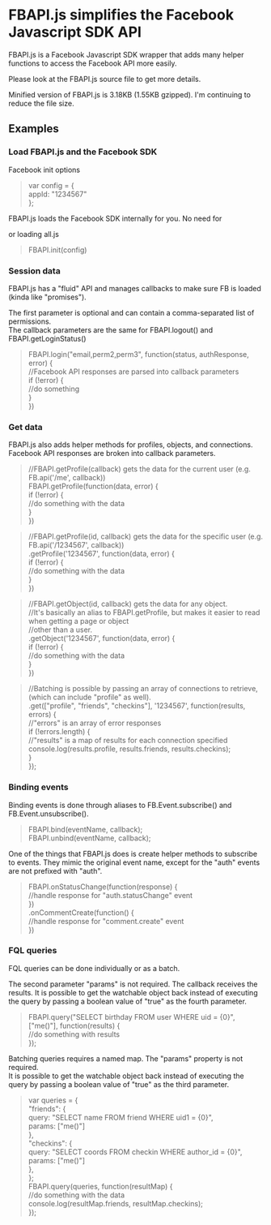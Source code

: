 # FBAPI.js simplifies the Facebook Javascript SDK API

FBAPI.js is a Facebook Javascript SDK wrapper that adds many helper functions to access the Facebook API more easily.

Please look at the FBAPI.js source file to get more details.  

Minified version of FBAPI.js is 3.18KB (1.55KB gzipped).  I'm continuing to reduce the file size.

## Examples

### Load FBAPI.js and the Facebook SDK

Facebook init options  

> var config = {  
>     appId: "1234567"  
> };  
    
FBAPI.js loads the Facebook SDK internally for you.  No need for <div id="fb-root"></div> or loading all.js  

> FBAPI.init(config)

### Session data

FBAPI.js has a "fluid" API and manages callbacks to make sure FB is loaded (kinda like "promises").

The first parameter is optional and can contain a comma-separated list of permissions.  
The callback parameters are the same for FBAPI.logout() and FBAPI.getLoginStatus()  

>  FBAPI.login("email,perm2,perm3", function(status, authResponse, error) {  
>      //Facebook API responses are parsed into callback parameters  
>      if (!error) {  
>          //do something  
>      }  
>  })  

### Get data

FBAPI.js also adds helper methods for profiles, objects, and connections.  
Facebook API responses are broken into callback parameters.

>  //FBAPI.getProfile(callback) gets the data for the current user (e.g. FB.api('/me', callback))  
>  FBAPI.getProfile(function(data, error) {  
>      if (!error) {  
>          //do something with the data  
>      }  
>  })  
  
>  //FBAPI.getProfile(id, callback) gets the data for the specific user (e.g. FB.api('/1234567', callback))  
>  .getProfile('1234567', function(data, error) {  
>      if (!error) {  
>          //do something with the data  
>      }  
>  })  
  
>  //FBAPI.getObject(id, callback) gets the data for any object.  
>  //It's basically an alias to FBAPI.getProfile, but makes it easier to read when getting a page or object  
>  //other than a user.  
>  .getObject('1234567', function(data, error) {  
>      if (!error) {  
>          //do something with the data  
>      }  
>  })  
  
>  //Batching is possible by passing an array of connections to retrieve, (which can include "profile" as well).  
>  .get(["profile", "friends", "checkins"], '1234567', function(results, errors) {  
>      //"errors" is an array of error responses  
>      if (!errors.length) {  
>          //"results" is a map of results for each connection specified  
>          console.log(results.profile, results.friends, results.checkins);  
>      }  
>  });  
  

### Binding events

Binding events is done through aliases to FB.Event.subscribe() and FB.Event.unsubscribe().

> FBAPI.bind(eventName, callback);  
> FBAPI.unbind(eventName, callback);  

One of the things that FBAPI.js does is create helper methods to subscribe to events.  They mimic 
the original event name, except for the "auth" events are not prefixed with "auth".

>  FBAPI.onStatusChange(function(response) {   
>      //handle response for "auth.statusChange" event  
>  })  
>  .onCommentCreate(function() {  
>      //handle response for "comment.create" event  
>  })  
  
### FQL queries

FQL queries can be done individually or as a batch.

The second parameter "params" is not required.  The callback receives the results. 
It is possible to get the watchable object back instead of executing the query 
by passing a boolean value of "true" as the fourth parameter.

> FBAPI.query("SELECT birthday FROM user WHERE uid = {0}", ["me()"], function(results) {  
>     //do something with results  
> });  

Batching queries requires a named map.  The "params" property is not required.  
It is possible to get the watchable object back instead of executing the query 
by passing a boolean value of "true" as the third parameter.

> var queries = {  
>     "friends": {  
>         query: "SELECT name FROM friend WHERE uid1 = {0}",  
>         params: ["me()"]  
>     },  
>     "checkins": {  
>         query: "SELECT coords FROM checkin WHERE author_id = {0}",  
>         params: ["me()"]  
>     },  
> };  
> FBAPI.query(queries, function(resultMap) {  
>     //do something with the data  
>     console.log(resultMap.friends, resultMap.checkins);  
> });  
